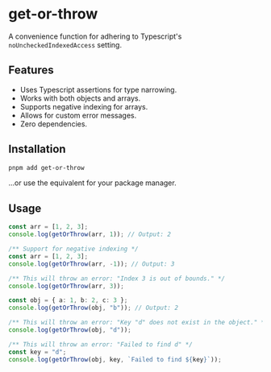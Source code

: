 # get-or-throw

A convenience function for adhering to Typescript's `noUncheckedIndexedAccess`
setting.

## Features

- Uses Typescript assertions for type narrowing.
- Works with both objects and arrays.
- Supports negative indexing for arrays.
- Allows for custom error messages.
- Zero dependencies.

## Installation

```bash
pnpm add get-or-throw
```

...or use the equivalent for your package manager.

## Usage

```ts
const arr = [1, 2, 3];
console.log(getOrThrow(arr, 1)); // Output: 2

/** Support for negative indexing */
const arr = [1, 2, 3];
console.log(getOrThrow(arr, -1)); // Output: 3

/** This will throw an error: "Index 3 is out of bounds." */
console.log(getOrThrow(arr, 3));

const obj = { a: 1, b: 2, c: 3 };
console.log(getOrThrow(obj, "b")); // Output: 2

/** This will throw an error: "Key "d" does not exist in the object." */
console.log(getOrThrow(obj, "d"));

/** This will throw an error: "Failed to find d" */
const key = "d";
console.log(getOrThrow(obj, key, `Failed to find ${key}`));
```
